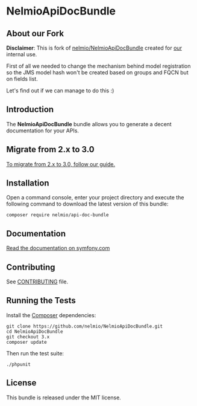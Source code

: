 NelmioApiDocBundle
==================

## About our Fork

**Disclaimer**: This is fork of [nelmio/NelmioApiDocBundle](https://github.com/nelmio/NelmioApiDocBundle) created 
for [our](https://nomasolutions.pl) internal use.

First of all we needed to change the mechanism behind model registration so the JMS model hash
won't be created based on groups and FQCN but on fields list.

Let's find out if we can manage to do this :) 

## Introduction

The **NelmioApiDocBundle** bundle allows you to generate a decent documentation
for your APIs.

## Migrate from 2.x to 3.0

[To migrate from 2.x to 3.0, follow our guide.](https://github.com/nelmio/NelmioApiDocBundle/blob/3.x/UPGRADE-3.0.md)

## Installation

Open a command console, enter your project directory and execute the following command to download the latest version of this bundle:

```
composer require nelmio/api-doc-bundle
```

## Documentation

[Read the documentation on symfony.com](https://symfony.com/doc/3.x/bundles/NelmioApiDocBundle/index.html)

## Contributing

See
[CONTRIBUTING](https://github.com/nelmio/NelmioApiDocBundle/blob/3.x/CONTRIBUTING.md)
file.

## Running the Tests

Install the [Composer](http://getcomposer.org/) dependencies:

    git clone https://github.com/nelmio/NelmioApiDocBundle.git
    cd NelmioApiDocBundle
    git checkout 3.x
    composer update

Then run the test suite:

    ./phpunit

## License

This bundle is released under the MIT license.
